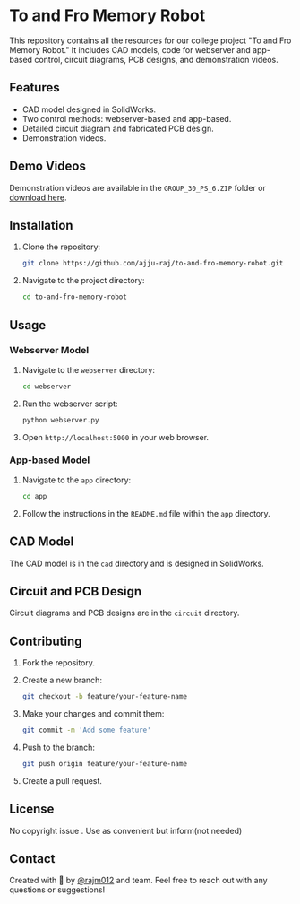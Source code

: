 # To and Fro Memory Robot

This repository contains all the resources for our college project "To and Fro Memory Robot." It includes CAD models, code for webserver and app-based control, circuit diagrams, PCB designs, and demonstration videos.

## Features

- CAD model designed in SolidWorks.
- Two control methods: webserver-based and app-based.
- Detailed circuit diagram and fabricated PCB design.
- Demonstration videos.

## Demo Videos

Demonstration videos are available in the `GROUP_30_PS_6.ZIP` folder or [download here]([path/to/videos.zip](https://github.com/ajju-raj/TO_AND_FRO_MEMORY_ROBOT/raw/main/Group_30_PS_6.zip)).

## Installation

1. Clone the repository:

    ```bash
    git clone https://github.com/ajju-raj/to-and-fro-memory-robot.git
    ```

2. Navigate to the project directory:

    ```bash
    cd to-and-fro-memory-robot
    ```

## Usage

### Webserver Model

1. Navigate to the `webserver` directory:

    ```bash
    cd webserver
    ```

2. Run the webserver script:

    ```bash
    python webserver.py
    ```

3. Open `http://localhost:5000` in your web browser.

### App-based Model

1. Navigate to the `app` directory:

    ```bash
    cd app
    ```

2. Follow the instructions in the `README.md` file within the `app` directory.

## CAD Model

The CAD model is in the `cad` directory and is designed in SolidWorks.

## Circuit and PCB Design

Circuit diagrams and PCB designs are in the `circuit` directory.

## Contributing

1. Fork the repository.
2. Create a new branch:

    ```bash
    git checkout -b feature/your-feature-name
    ```

3. Make your changes and commit them:

    ```bash
    git commit -m 'Add some feature'
    ```

4. Push to the branch:

    ```bash
    git push origin feature/your-feature-name
    ```

5. Create a pull request.

## License

No copyright issue . Use as convenient but inform(not needed) 

## Contact

Created with 💖 by [@rajm012](www.linkedin.com/in/raj-maurya-271b32237) and team. Feel free to reach out with any questions or suggestions!
